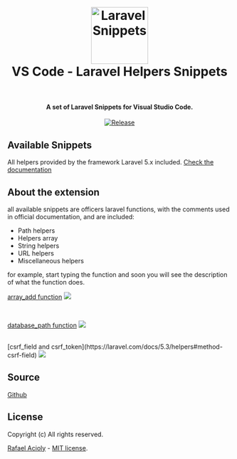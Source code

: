 <h1 align="center">
  <br>
    <img src="https://cdn.rawgit.com/rafa-acioly/laravel-snippets-visualstudio/master/images/icon.png" alt="Laravel Snippets" width="128" height="128">
  <br>
  VS Code - Laravel Helpers Snippets
  <br>
  <br>
</h1>

<h4 align="center">A set of Laravel Snippets for Visual Studio Code.</h4>

<p align="center">  
  <a href="https://github.com/rafa-acioly/laravel-helpers-visualstudio/releases"><img src="https://img.shields.io/github/release/rafa-acioly/laravel-helpers-visualstudio.svg" alt="Release"></a>       
</p>

## Available Snippets

All helpers provided by the framework Laravel 5.x included.
[Check the documentation](https://laravel.com/docs/5.3/helpers#available-methods)

## About the extension

all available snippets are officers laravel functions, with the comments used in official documentation, and are included:

- Path helpers
- Helpers array
- String helpers
- URL helpers
- Miscellaneous helpers

for example, start typing the function and soon you will see the description of what the function does.

[array_add function](https://laravel.com/docs/5.3/helpers#method-array-add)
<img src="https://cdn.rawgit.com/rafa-acioly/laravel-helpers-visualstudio/master/images/array_add_example.png"/>

<br>

[database_path function](https://laravel.com/docs/5.3/helpers#method-database-path)
<img src="https://cdn.rawgit.com/rafa-acioly/laravel-helpers-visualstudio/master/images/database_path_example.png"/>

<br>
[csrf_field and csrf_token](https://laravel.com/docs/5.3/helpers#method-csrf-field)
<img src="https://cdn.rawgit.com/rafa-acioly/laravel-helpers-visualstudio/master/images/csrf_example.png"/>

## Source

[Github](https://github.com/rafa-acioly/laravel-snippets-visualstudio)

## License

Copyright (c) All rights reserved.

[Rafael Acioly](https://github.com/rafa-acioly) - [MIT license](http://opensource.org/licenses/MIT).